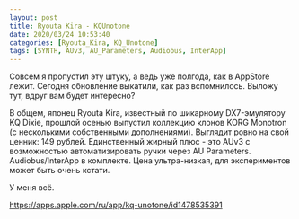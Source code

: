 ```yaml
---
layout: post
title: Ryouta Kira - KQUnotone
date: 2020/03/24 10:53:40
categories: [Ryouta_Kira, KQ_Unotone]
tags: [SYNTH, AUv3, AU_Parameters, Audiobus, InterApp]
---
```

Совсем я пропустил эту штуку, а ведь уже полгода, как в AppStore лежит. Сегодня обновление выкатили, как раз вспомнилось. Выложу тут, вдруг вам будет интересно?

В общем, японец Ryouta Kira, известный по шикарному DX7-эмулятору KQ Dixie, прошлой осенью выпустил коллекцию клонов KORG Monotron (с несколькими собственными дополнениями). Выглядит ровно на свой ценник: 149 рублей. Единственный жирный плюс - это AUv3 с возможностью автоматизировать ручки через AU Parameters. Audiobus/InterApp в комплекте. Цена ультра-низкая, для экспериментов может быть очень кстати.

У меня всё.

<https://apps.apple.com/ru/app/kq-unotone/id1478535391>

